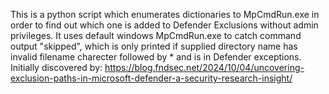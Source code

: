 This is a python script which enumerates dictionaries to MpCmdRun.exe in order to find out which one is added to Defender Exclusions without admin privileges.
It uses default windows MpCmdRun.exe to catch command output "skipped", which is only printed if supplied directory name has invalid filename charecter followed by * and is in Defender exceptions.
Initially discovered by: https://blog.fndsec.net/2024/10/04/uncovering-exclusion-paths-in-microsoft-defender-a-security-research-insight/
